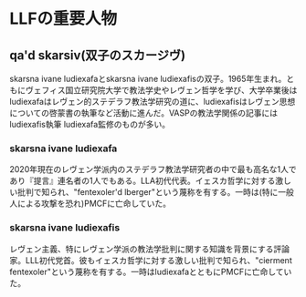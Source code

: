 # LLFの重要人物

## qa'd skarsiv(双子のスカージヴ)
skarsna ivane ludiexafaとskarsna ivane ludiexafisの双子。1965年生まれ。ともにヴェフィス国立研究院大学で教法学史やレヴェン哲学を学び、大学卒業後はludiexafaはレヴェン的ステデラフ教法学研究の道に、ludiexafisはレヴェン思想についての啓蒙書の執筆など活動に進んだ。VASPの教法学関係の記事にはludiexafis執筆 ludiexafa監修のものが多い。

### skarsna ivane ludiexafa
2020年現在のレヴェン学派内のステデラフ教法学研究者の中で最も高名な1人であり『提言』連名者の1人でもある。LLA初代代表。イェスカ哲学に対する激しい批判で知られ、"fentexoler'd lberger"という蔑称を有する。一時は(特に一般人による攻撃を恐れ)PMCFに亡命していた。

### skarsna ivane ludiexafis
レヴェン主義、特にレヴェン学派の教法学批判に関する知識を背景にする評論家。LLL初代党首。彼もイェスカ哲学に対する激しい批判で知られ、"cierment fentexoler"という蔑称を有する。一時はludiexafaとともにPMCFに亡命していた。

